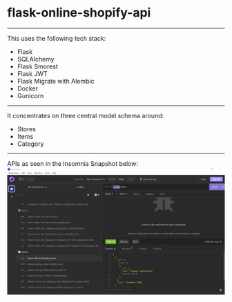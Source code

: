 # flask-online-shopify-api

---
This uses the following tech stack:
- Flask
- SQLAlchemy
- Flask Smorest
- Flask JWT
- Flask Migrate with Alembic
- Docker
- Gunicorn

---
It concentrates on three central model schema around:
- Stores
- Items
- Category

---
APIs as seen in the Insomnia Snapshot below:
![alt text](https://github.com/ziyenl/flask-online-shopify-api/blob/main/insomnia/insomnia.JPG?raw=true)


